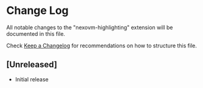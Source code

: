 # Change Log

All notable changes to the "nexovm-highlighting" extension will be documented in this file.

Check [Keep a Changelog](http://keepachangelog.com/) for recommendations on how to structure this file.

## [Unreleased]

- Initial release